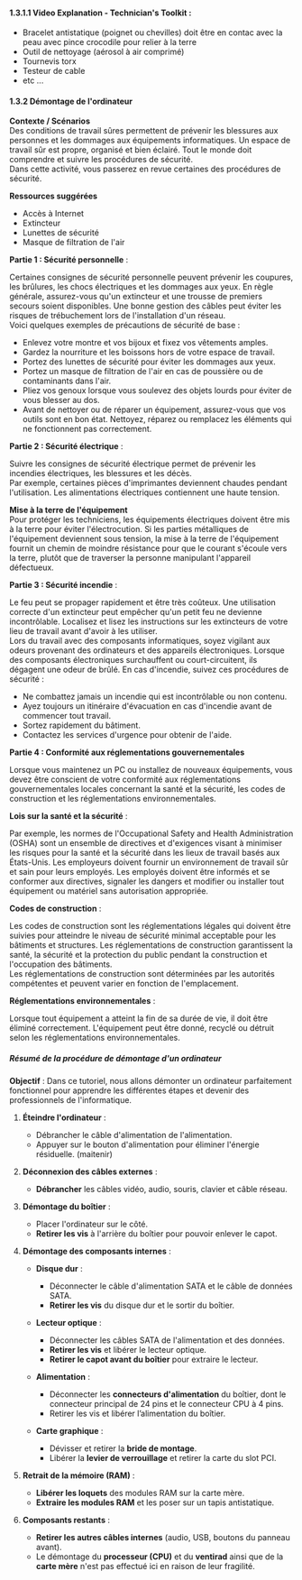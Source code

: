 
#### 1.3.1.1 Video Explanation - Technician's Toolkit : 

- Bracelet antistatique (poignet ou chevilles) doit être en contac avec la peau avec pince crocodile pour relier à la terre
- Outil de nettoyage (aérosol à air comprimé) 
- Tournevis torx
- Testeur de cable
- etc ...


#### 1.3.2 Démontage de l'ordinateur

**Contexte / Scénarios**  
Des conditions de travail sûres permettent de prévenir les blessures aux personnes et les dommages aux équipements informatiques. Un espace de travail sûr est propre, organisé et bien éclairé. Tout le monde doit comprendre et suivre les procédures de sécurité.  
Dans cette activité, vous passerez en revue certaines des procédures de sécurité.

**Ressources suggérées**

- Accès à Internet
- Extincteur
- Lunettes de sécurité
- Masque de filtration de l'air

**Partie 1 : Sécurité personnelle** :

Certaines consignes de sécurité personnelle peuvent prévenir les coupures, les brûlures, les chocs électriques et les dommages aux yeux. En règle générale, assurez-vous qu'un extincteur et une trousse de premiers secours soient disponibles. Une bonne gestion des câbles peut éviter les risques de trébuchement lors de l'installation d'un réseau.  
Voici quelques exemples de précautions de sécurité de base :

- Enlevez votre montre et vos bijoux et fixez vos vêtements amples.
- Gardez la nourriture et les boissons hors de votre espace de travail.
- Portez des lunettes de sécurité pour éviter les dommages aux yeux.
- Portez un masque de filtration de l'air en cas de poussière ou de contaminants dans l'air.
- Pliez vos genoux lorsque vous soulevez des objets lourds pour éviter de vous blesser au dos.
- Avant de nettoyer ou de réparer un équipement, assurez-vous que vos outils sont en bon état. Nettoyez, réparez ou remplacez les éléments qui ne fonctionnent pas correctement.

**Partie 2 : Sécurité électrique**  :

Suivre les consignes de sécurité électrique permet de prévenir les incendies électriques, les blessures et les décès.  
Par exemple, certaines pièces d'imprimantes deviennent chaudes pendant l'utilisation. Les alimentations électriques contiennent une haute tension.

**Mise à la terre de l'équipement**  
Pour protéger les techniciens, les équipements électriques doivent être mis à la terre pour éviter l'électrocution. Si les parties métalliques de l'équipement deviennent sous tension, la mise à la terre de l'équipement fournit un chemin de moindre résistance pour que le courant s'écoule vers la terre, plutôt que de traverser la personne manipulant l'appareil défectueux.

**Partie 3 : Sécurité incendie** :

Le feu peut se propager rapidement et être très coûteux. Une utilisation correcte d'un extincteur peut empêcher qu'un petit feu ne devienne incontrôlable. Localisez et lisez les instructions sur les extincteurs de votre lieu de travail avant d'avoir à les utiliser.  
Lors du travail avec des composants informatiques, soyez vigilant aux odeurs provenant des ordinateurs et des appareils électroniques. Lorsque des composants électroniques surchauffent ou court-circuitent, ils dégagent une odeur de brûlé. En cas d'incendie, suivez ces procédures de sécurité :

- Ne combattez jamais un incendie qui est incontrôlable ou non contenu.
- Ayez toujours un itinéraire d'évacuation en cas d'incendie avant de commencer tout travail.
- Sortez rapidement du bâtiment.
- Contactez les services d'urgence pour obtenir de l'aide.

**Partie 4 : Conformité aux réglementations gouvernementales**  

Lorsque vous maintenez un PC ou installez de nouveaux équipements, vous devez être conscient de votre conformité aux réglementations gouvernementales locales concernant la santé et la sécurité, les codes de construction et les réglementations environnementales.

**Lois sur la santé et la sécurité**  :

Par exemple, les normes de l'Occupational Safety and Health Administration (OSHA) sont un ensemble de directives et d'exigences visant à minimiser les risques pour la santé et la sécurité dans les lieux de travail basés aux États-Unis. Les employeurs doivent fournir un environnement de travail sûr et sain pour leurs employés. Les employés doivent être informés et se conformer aux directives, signaler les dangers et modifier ou installer tout équipement ou matériel sans autorisation appropriée.

**Codes de construction** :

Les codes de construction sont les réglementations légales qui doivent être suivies pour atteindre le niveau de sécurité minimal acceptable pour les bâtiments et structures. Les réglementations de construction garantissent la santé, la sécurité et la protection du public pendant la construction et l'occupation des bâtiments.  
Les réglementations de construction sont déterminées par les autorités compétentes et peuvent varier en fonction de l'emplacement.

**Réglementations environnementales**  :

Lorsque tout équipement a atteint la fin de sa durée de vie, il doit être éliminé correctement. L'équipement peut être donné, recyclé ou détruit selon les réglementations environnementales.

##### **Résumé de la procédure de démontage d'un ordinateur**

**Objectif** : Dans ce tutoriel, nous allons démonter un ordinateur parfaitement fonctionnel pour apprendre les différentes étapes et devenir des professionnels de l'informatique.

1. **Éteindre l'ordinateur** :
    
    - Débrancher le câble d'alimentation de l'alimentation.
    - Appuyer sur le bouton d'alimentation pour éliminer l'énergie résiduelle. (maitenir)
2. **Déconnexion des câbles externes** :
    
    - **Débrancher** les câbles vidéo, audio, souris, clavier et câble réseau.
3. **Démontage du boîtier** :
    
    - Placer l'ordinateur sur le côté.
    - **Retirer les vis** à l'arrière du boîtier pour pouvoir enlever le capot.
4. **Démontage des composants internes** :
    
    - **Disque dur** :
        
        - Déconnecter le câble d'alimentation SATA et le câble de données SATA.
        - **Retirer les vis** du disque dur et le sortir du boîtier.
    - **Lecteur optique** :
        
        - Déconnecter les câbles SATA de l'alimentation et des données.
        - **Retirer les vis** et libérer le lecteur optique.
        - **Retirer le capot avant du boîtier** pour extraire le lecteur.
    - **Alimentation** :
        
        - Déconnecter les **connecteurs d'alimentation** du boîtier, dont le connecteur principal de 24 pins et le connecteur CPU à 4 pins.
        - Retirer les vis et libérer l’alimentation du boîtier.
    - **Carte graphique** :
        
        - Dévisser et retirer la **bride de montage**.
        - Libérer la **levier de verrouillage** et retirer la carte du slot PCI.
5. **Retrait de la mémoire (RAM)** :
    
    - **Libérer les loquets** des modules RAM sur la carte mère.
    - **Extraire les modules RAM** et les poser sur un tapis antistatique.
6. **Composants restants** :
    
    - **Retirer les autres câbles internes** (audio, USB, boutons du panneau avant).
    - Le démontage du **processeur (CPU)** et du **ventirad** ainsi que de la **carte mère** n'est pas effectué ici en raison de leur fragilité.